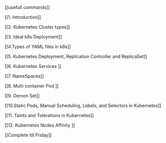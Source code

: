 [[usefull commands]]

[[1. Introduction]]

[[2. Kubernetes Cluster types]]

[[3. Ideal k8s Deployment]]

[[4.Types of YAML files in k8s]]

[[5. Kubernetes Deployment, Replication Controller and ReplicaSet]]

[[6. Kubernetes Services ]]

[[7. NameSpaces]]

[[8. Multi container Pod ]]

[[9. Demon Set]]

[[10.Static Pods, Manual Scheduling, Labels, and Selectors in Kubernetes]]

[[11. Taints and Tolerations in Kubernetes]]

[[12. Kubernetes Nodes Affinity ]]


[[Complete till  Friday]]